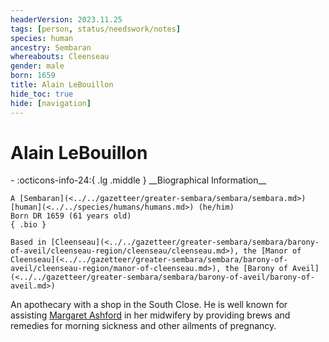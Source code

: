 ```yaml
---
headerVersion: 2023.11.25
tags: [person, status/needswork/notes]
species: human
ancestry: Sembaran
whereabouts: Cleenseau
gender: male
born: 1659
title: Alain LeBouillon
hide_toc: true
hide: [navigation]
---
```

# Alain LeBouillon
<div class="grid cards ext-narrow-margin ext-one-column" markdown>
- :octicons-info-24:{ .lg .middle } __Biographical Information__

    A [Sembaran](<../../gazetteer/greater-sembara/sembara/sembara.md>) [human](<../../species/humans/humans.md>) (he/him)  
    Born DR 1659 (61 years old)  
    { .bio }

    Based in [Cleenseau](<../../gazetteer/greater-sembara/sembara/barony-of-aveil/cleenseau-region/cleenseau/cleenseau.md>), the [Manor of Cleenseau](<../../gazetteer/greater-sembara/sembara/barony-of-aveil/cleenseau-region/manor-of-cleenseau.md>), the [Barony of Aveil](<../../gazetteer/greater-sembara/sembara/barony-of-aveil/barony-of-aveil.md>)
</div>


An apothecary with a shop in the South Close. He is well known for assisting [Margaret Ashford](<./margaret-ashford.md>) in her midwifery by providing brews and remedies for morning sickness and other ailments of pregnancy.